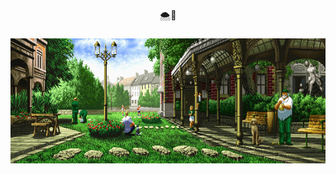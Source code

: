 <p align="center">🌨️🌷</p>

###

<div align="center">
  <img height="200" src="https://github.com/joyyirel/joyyirel/blob/main/0a0f150739a956b79583ca369011df6d.gif"  />
</div>

###
